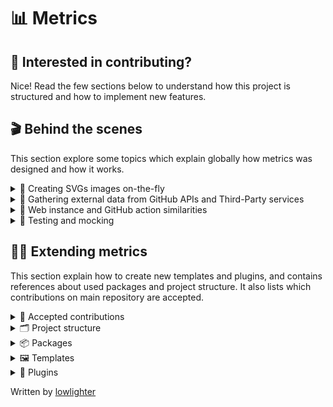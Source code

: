 # 📊 Metrics

## 💪 Interested in contributing?

Nice! Read the few sections below to understand how this project is structured and how to implement new features.

## 🎬 Behind the scenes

This section explore some topics which explain globally how metrics was designed and how it works.

<details>
<summary>💬 Creating SVGs images on-the-fly</summary>

Metrics actually exploit the possibility of integrating HTML and CSS into SVGs, so basically creating these images is as simple as designing static web pages. It can even handle animations and transparency.

![Metrics are html](.github/readme/imgs/about_metrics_are_html.png)

SVGs are templated through [EJS framework](https://github.com/mde/ejs) to make the whole rendering process easier thanks to variables, conditional and loop statements. Only drawback is that it tends to make syntax coloration a bit confused because templates are often misinterpreted as HTML tags markers (`<%= "EJS templating syntax" %>`).

Images (and custom fonts) are encoded into base64 to prevent cross-origin requests, while also removing any external dependencies, although it tends to increase files sizes.

Since SVG renders differently depending on OS and browsers (system fonts, CSS support, ...), it's pretty hard to compute dynamically height. Previously, it was computed with ugly formulas, but as it wasn't scaling really well (especially since the introduction of variable content length plugins). It was often resulting in large empty blank spaces or really badly cropped image.

To solve this, metrics now spawns a [puppeteer](https://github.com/puppeteer/puppeteer) instance and directly render SVG in a browser environment (with all animations disabled). An hidden "marker" element is placed at the end of the image, and is used to resize image through its Y-offset.

![Metrics marker](.github/readme/imgs/about_metrics_marker.png)

Additional bonus of using pupeeter is that it can take screenshots, making it easy to convert SVGs to PNG output.

Finally, SVGs image can be optimized through [svgo](https://github.com/svg/svgo), which helps to remove unused attributes and blank space, while also reducing a bit the file size.

</details>

<details>
<summary>💬 Gathering external data from GitHub APIs and Third-Party services</summary>

Metrics mostly use GitHub APIs since it is its primary target. Most of the time, data are retrieved through GraphQL to save APIs requests, but it sometimes fallback on REST for other features. Octokit SDKs are used to make it easier.

As for other external services (Twitter, Spotify, PageSpeed, ...), metrics use their respective APIs, usually making https requests through [axios](https://github.com/axios/axios) and by following their documentation. It would be overkill to install entire SDKs for these since plugins rarely uses more than 2/3 calls.

In last resort, pupeeter is seldom used to scrap websites, though its use tends to make things slow and unstable (as it'll break upon HTML structural changes).

</details>

<details>
<summary>💬 Web instance and GitHub action similarities</summary>

Historically, metrics used to be only a web service without any customization possible. The single input was a GitHub username, and was composed of what is now `base` content (along with `languages` and `followup` plugin, which is why they can be computed without any additional queries). That's why `base` content is handled a bit differently from plugins.

As it gathered more and more plugins over time, generating a single user's metrics was becoming costly both in terms of resources but also in APIs requests. It was thus decided to switch to GitHub Action. At first, it was just a way to explore possibilities of this GitHub feature, but now it's basically the full-experience of metrics (unless you use your own  self-hosted instance).

Both web instance and Action actually use the same entrypoint so they basically have the same features.
Action just format inputs into a query-like object (similarly to when url params are parsed by web instance), from which metrics compute the rendered image. It also makes testing easier, as test cases can be reused since only inputs differs.

</details>

<details>
<summary>💬 Testing and mocking</summary>

Testing is done through [jest](https://github.com/facebook/jest) framework.

While the best would be to work with real data during testing, to avoid consuming too much APIs requests for testing (and to be more planet friendly), they're [mocked](https://github.com/lowlighter/metrics/blob/master/source/app/mocks.mjs) using [JavaScript Proxies](https://developer.mozilla.org/en-US/docs/Web/JavaScript/Reference/Global_Objects/Proxy) and [Faker.js](https://github.com/marak/Faker.js/). Basically function calls are "trapped" and send randomly generated data from Faker.js if we're in a development environment.

</details>

## 👨‍💻 Extending metrics

This section explain how to create new templates and plugins, and contains references about used packages and project structure.
It also lists which contributions on main repository are accepted.

<details>
<summary>🤝 Accepted contributions</summary>

Thanks for wanting to help metrics growing!

Review below which contributions are accepted:
<table>
  <tr>
    <th>Section</th>
    <th>Examples</th>
    <th>Addition</th>
    <th>Deletion</th>
  </tr>
  <tr>
    <td>🧩 Plugins</td>
    <td></td>
    <td>✔️</td>
    <td>✔️</td>
  </tr>
  <tr>
    <td>🖼️ Templates</td>
    <td></td>
    <td>❌</td>
    <td>⭕</td>
  </tr>
  <tr>
    <td>🧪 Tests</td>
    <td><code>tests/metrics.test.js</code></td>
    <td>✔️</td>
    <td>✔️</td>
  </tr>
  <tr>
    <td>🧱 Core</td>
    <td><code>app/metrics.mjs</code>, <code>app/setup.mjs</code>, <code>Dockerfile</code>, <code>package.json</code> ...</td>
    <td>❌</td>
    <td>⭕</td>
  </tr>
  <tr>
    <td>🗃️ Repository</td>
    <td><code>.github</code>, <code>LICENSE</code>, <code>CONTRIBUTING.md</code>, ...</td>
    <td>❌</td>
    <td>❌</td>
  </tr>
</table>

**Legend**
* ✔️: Contributions welcomed!
* ⭕: Contributions welcomed, but must be discussed first with a maintainer
* ❌: Only maintainers can edit these files

Before working on something, ensure that it isn't listed in [In progress](https://github.com/lowlighter/metrics/projects/1#column-12158618) and that no open pull requests (including drafts) already implement what you want to do.

If it's listed in [Roadmap and todos](https://github.com/lowlighter/metrics/projects/1) be sure to let maintainers that you're working on it. As metrics remains a side projects, things being working can change from one day to another.

If you're unsure, always open an issue to obtain insights and feedback 🙂

And even if your changes don't get merged in [lowlighter/metrics](https://github.com/lowlighter/metrics), please don't be too sad.
Metrics is designed to be highly customizable, so you can always decide to generate metrics on your forked repository!

</details>


<details>
<summary>🗂️ Project structure</summary>

This section explain how metrics is structured.

**Metrics generator**

* `source/app/setup.mjs` contains configuration setup
* `source/app/mocks.mjs` contains mocked data used for tests
* `source/app/metrics.mjs` contains the metrics renderer
* `source/plugins/*` contains source code of plugins
* `source/queries/*` contains GraphQL queries
* `source/templates/*` contains templates files
* `source/templates/*/image.svg` contains the image template used to render metrics
* `source/templates/*/style.css` contains the style used to render metrics
* `source/templates/*/fonts.css` contains additional fonts used to render metrics
* `source/templates/*/template.mjs` contains the code used to prepare metrics data before rendering

**Web instance**

* `source/app/web/index.mjs` contains metrics web instance entry point
* `source/web/instance.mjs` contains metrics web instance source code
* `source/app/web/statics/*` contains metrics web instance static files
* `settings.example.json` contains metrics web instance settings example

**GitHub action**

* `action.yml` contains GitHub action descriptor
* `source/app/action/index.mjs` contains GitHub action source code

**Others**

* `tests/metrics.test.js` contains tests
* `Dockerfile` contains the docker instructions to build metrics image
* `package.json` contains dependencies lists of metrics along with command line aliases

</details>

<details>
<summary>📦 Packages</summary>

Below is a list of used packages.

* [express/express.js](https://github.com/expressjs/express) and [expressjs/compression](https://github.com/expressjs/compression)
  * To serve, compute and render a GitHub user's metrics
* [nfriedly/express-rate-limit](https://github.com/nfriedly/express-rate-limit)
  * To apply rate limiting on server and avoid spams and hitting GitHub API's own rate limit
* [octokit/graphql.js](https://github.com/octokit/graphql.js/) and [octokit/rest.js](https://github.com/octokit/rest.js)
  * To perform request to GitHub GraphQL API and GitHub REST API
* [mde/ejs](https://github.com/mde/ejs)
  * To render SVG images
* [ptarjan/node-cache](https://github.com/ptarjan/node-cache)
  * To cache generated content
* [renanbastos93/image-to-base64](https://github.com/renanbastos93/image-to-base64)
  * To generate base64 representation of users' avatars
* [svg/svgo](https://github.com/svg/svgo)
  * To optimize generated SVG
* [axios/axios](https://github.com/axios/axios)
  * To make HTTP/S requests
* [actions/toolkit](https://github.com/actions/toolkit/tree/master)
  * To build the GitHub Action
* [vuejs/vue](https://github.com/vuejs/vue) and [egoist/vue-prism-component](https://github.com/egoist/vue-prism-component) + [prismjs/prism](https://github.com/prismjs/prism)
  * To display server application
* [puppeteer/puppeteer](https://github.com/puppeteer/puppeteer)
  * To scrap the web
* [libxmljs/libxmljs](https://github.com/libxmljs/libxmljs)
  * To test and verify SVG validity
* [marak/colors.js](https://github.com/marak/colors.js)
  * To print colors in console
* [facebook/jest](https://github.com/facebook/jest) and [nodeca/js-yaml](https://github.com/nodeca/js-yaml)
  * For unit testing
* [marak/faker.js](https://github.com/marak/Faker.js/)
  * For mocking data

</details>


<details>
<summary>🖼️ Templates</summary>

Templates requires you to be comfortable with HTML, CSS and JavaScript ([EJS](https://github.com/mde/ejs) flavored).

Metrics does not really accept contributions on [default templates](https://github.com/lowlighter/metrics/tree/master/source/templates) to keep consistency and avoid bloating main repository with lots of templates, but fear not! It's really easy to create your own template.

If you make something awesome, don't hesistate to share it so user can use it!

Assuming you created a new template named `your-custom-template`, other users will be able to use this by using the following in their workflow:
```yaml
- uses: lowlighter/metrics@master
  with:
    # ... other options
    template: "@your-custom-template"
    setup_community_templates: your-github-login/metrics@master:your-custom-template
```

<details>
<summary>💬 Creating a new template from scratch</summary>

Find a cool name for your template and create an eponym folder in [`source/templates`](https://github.com/lowlighter/metrics/tree/master/source/templates).

Then, you'll need to create the following files:
- `image.svg` will contain the base render structure of your template
- `partials/` is a folder that'll contain parts of your template (called "partials")
  - `partials/_.json` is a JSON array which lists your partials (these will be displayed in the same order as listed, unless if overriden by user with `config_order` option)

The following files are optional:
- `fonts.css` can contain your custom fonts (base64 encoded) if needed
- `styles.css` can contain your CSS that'll style your template
- `template.mjs` can contain additional data processing and formatting at template-level

Optional files will fallback to the one defined in [`classic`](https://github.com/lowlighter/metrics/tree/master/source/templates/classic) template if unexistant.

Note that by default, `template.mjs` is skipped when using official release with community templates, to prevent malicious code to leaks token and credentials.

</details>

<details>
<summary>💬 Creating <code>image.svg</code></summary>

Once you finished setting up template folder structure, paste the following in `image.svg` to get started:
```html
<svg xmlns="http://www.w3.org/2000/svg" width="480" height="99999" class="<%= !animated ? 'no-animations' : '' %>">

  <defs><style><%= fonts %></style></defs>
  <style><%= style %></style>

  <foreignObject x="0" y="0" width="100%" height="100%">
    <div xmlns="http://www.w3.org/1999/xhtml" xmlns:xlink="http://www.w3.org/1999/xlink">
      <% for (const partial of [...partials]) { %>
        <%- await include(`partials/${partial}.ejs`) %>
      <% } %>

      <div id="metrics-end"></div>
    </div>
  </foreignObject>

</svg>
```

Let's explain what it does.

`fonts` and `style` variables will be populated with the same content as your `fonts.css` and `styles.css` files.
Like said previously, if these does not exists, it'll contain the same content as the `classic` template files.

The main loop will iterate on `partials` variable which contains your partials index set in `_.json`.

Finally, you may have noticed that `height` is set to a very high number, and that there is a `#metrics-end` element at the bottom of the SVG template. This is because rendered height is computed dynamically through a [puppeteer](https://github.com/puppeteer/puppeteer) browser instance which locate `#metrics-end` and use its *y-coordinate* and `config_padding` to set final height. So you should leave it like this to ensure your rendered image will be correctly sized.

</details>

<details>
<summary>💬 Customizing templates with partials</summary>

Partials are sections that'll be displayed in rendered metrics.

It's just HTML with CSS which can be templated through [EJS](https://github.com/mde/ejs) framework.
Basically, you can use JavaScript statements in templating tags (`<% %>`) to display variables content and to programmatically create content.

</details>

<details>
<summary>💬 Using custom fonts</summary>

This is actually not recommended because it drastically increases the size of generated metrics, but it should also make your rendering more consistant. The trick is to actually restrict the charset used to keep file size small.

Below is a simplified process on how to generate base64 encoded fonts to use in metrics:
1. Find a font on [fonts.google.com](https://fonts.google.com/)
  - Select regular, bold, italic and bold+italic fonts
  - Open `embed` tab and extract the `href`
2. Open extracted `href` and append `&text=` params with used characters from SVG
  - e.g. `&text=%26%27"%7C%60%5E%40°%3F!%23%24%25()*%2B%2C-.%2F0123456789%3A%3B<%3D>ABCDEFGHIJKLMNOPQRSTUVWXYZ%5B%5D_abcdefghijklmnopqrstuvwxyz%7B%7D~─└├▇□✕`
3. Download each font file from url links from the generated stylesheet
4. Convert them into base64 with `woff` extension on [transfonter.org]https://transfonter.org/) and download archive
5. Extract archive and copy the content of the generated stylesheet to `fonts.css`
6. Update your template
  - Include `<defs><style><%= fonts %></style></defs>` to your `image.svg`
  - Edit your `style.css` to use yout new font

</details>

</details>


<details>
<summary>🧩 Plugins</summary>

Plugins are self-sufficient and independant code functions that gather additional data from GitHub APIs or external sources.

<details>
<summary>💬 Plugin guidelines</summary>

- A plugin should never be dependent on others plugins
  - But they're allowed to use data gathered by main metrics function
- Avoid the need of new external dependencies (like SDKs)
  - Most of the time, SDKs are overkill when a few HTTP calls do the trick
  - `imports` probably contains a library that can help you achieving what you want
- Avoid using raw command when possible (like spawning sub-process)
  - Sub-process should be platform agnostic (i.e. working on most OS)
- Errors should always be handled gracefully by displaying an error message when it fails
  - When possible, try to display explicit error messages

</details>

<details>
<summary>💬 Creating a new plugin</summary>

Find a cool word to name your plugin and create an eponym folder in [`source/plugins`](https://github.com/lowlighter/metrics/tree/master/source/plugins) folder.

You'll also need to find an unused [emoji](https://emojipedia.org) that you'll be able to use as your plugin icon.

Then create an `index.mjs` in your plugin folder and paste the following code:
```js
//Setup
  export default async function ({login, q, imports, data, computed, rest, graphql, queries, account}, {enabled = false} = {}) {
    //Plugin execution
      try {
        //Check if plugin is enabled and requirements are met
          if ((!enabled)||(!q/* your plugin name */))
            return null
        //Results
          return {}
      }
    //Handle errors
      catch (error) {
        throw {error:{message:"An error occured", instance:error}}
      }
  }
```

The following inputs are available:
- `login` is set to GitHub login
- `q` contains all query parameters
- `imports` contains libraries and utilitaries that are shared amongst plugins
  - `imports.url` refers to [NodeJS `url` library](https://nodejs.org/api/url.html)
  - `imports.os` refers to [NodeJS `os` library](https://nodejs.org/api/os.html)
  - `imports.fs` refers to [NodeJS `fs` library](https://nodejs.org/api/fs.html)
  - `imports.paths` refers to [NodeJS `paths` library](https://nodejs.org/api/paths.html)
  - `imports.util` refers to [NodeJS `util` library](https://nodejs.org/api/util.html)
  - `imports.imgb64` refers to [renanbastos93/image-to-base64](https://github.com/renanbastos93/image-to-base64)
  - `imports.axios` refers to [axios/axios](https://github.com/axios/axios)
  - `imports.puppeteer` refers to [puppeteer/puppeteer](https://github.com/puppeteer/puppeteer)
  - `imports.run` is an helper to run raw command
  - `imports.shuffle` is an helper to shuffle array
  - `imports.__module` is an helper to find `__dirname` from a module url
  - And more...
- `data` and `computed` contains all data (and computed data) gathered by various APIs from main metrics function
- `graphql` and `rest` contains [octokit clients](https://github.com/octokit) for GitHub API
- `queries` contains autoloaded GraphQL queries with replacers
- `account` contains the type of account being worked on ("user" or "organization")

The second input contains configuration settings from [settings.json](https://github.com/lowlighter/metrics/blob/master/settings.example.json), which is mostly used by web instances.

Content of these parameters should **never** be edited directly, as your plugin should only return a new result.

Plugins are autoloaded so you do not need to do anything special to register them.

</details>

<details>
<summary>💬 Gathering new data from GitHub APIs and from Third-Party services</summary>

For GitHub related data, always try to use their [GraphQL API](https://docs.github.com/en/graphql) or their [REST API](https://docs.github.com/en/rest) when possible. Use `puppeteer` in last resort.

When using GraphQL API, `queries` object autoloads queries from [source/queries](https://github.com/lowlighter/metrics/tree/master/source/queries) and will replace all strings prefixed by a dollar sign (`$`) with eponym variables.

For example:
```js
//Calling this
  await graphql(queries.myquery({login:"github-user", account:"user"}))

//With this in source/queries/myquery.graphql
  query MyQuery {
    $account(login: "$login") {
      name
    }
  }

//Will have the same result as calling this
  await graphql(`
    query MyQuery {
      user(login: "github-user") {
        name
      }
    }
  `)
```

For REST API, check out their [documentation](https://octokit.github.io/rest.js/v18/).

As for Third-Party services, always prefer using their APIs (you can use [`imports.axios`](https://github.com/axios/axios) for easy HTTP requests) when they exists before having recourse to [`imports.puppeteer`](https://github.com/puppeteer/puppeteer).

New external dependencies should be avoided at all costs, especially since most of the time it's overkill to setup a new SDK.

</details>

<details>
<summary>💬 Creating a partial to display your plugin result</summary>

Create new files in `partials` of `source/templates` you want to support with `.ejs` extension.

You can paste the following for a quick start:
```html
<% if (plugins./* your plugin name */) { %>
  <section>
    <div class="row">
      <% if (plugins./* your plugin name */.error) { %>
        <section>
          <div class="field error">
            <svg xmlns="http://www.w3.org/2000/svg" viewBox="0 0 16 16" width="16" height="16"><path fill-rule="evenodd" d="M2.343 13.657A8 8 0 1113.657 2.343 8 8 0 012.343 13.657zM6.03 4.97a.75.75 0 00-1.06 1.06L6.94 8 4.97 9.97a.75.75 0 101.06 1.06L8 9.06l1.97 1.97a.75.75 0 101.06-1.06L9.06 8l1.97-1.97a.75.75 0 10-1.06-1.06L8 6.94 6.03 4.97z"></path></svg>
            <%= plugins./* your plugin name */.error.message %>
          </div>
        </section>
      <% } else { %>
          <section>
            <%# Do stuff in there -%>
          </section>
      <% } %>
    </div>
  </section>
<% } %>
```

Let's explain what it does.

First conditional statement will ensure that your partial only execute when your plugin is enabled.

The nested one will check if your plugin resulted in an error, and if that's the case, it'll display an error message instead.
Else, if it's successful, you'll get the second section in render.

Plugins errors should always be handled gracefully when possible.

If you need additional CSS rules, edits the `style.css` of edited template.

</details>

<details>
<summary>💬 Fast prototyping with web instance</summary>

The easiest way to test and prototype your plugin is to use a web instance.

Configure a [settings.json](https://github.com/lowlighter/metrics/blob/master/settings.example.json) with a valid GitHub token and with debug mode enabled.
Then start a web instance with `npm start` (you may have to run `npm install` if that's the first time you use the web instance).

Then try to generate your metrics in your browser with your GitHub user and your plugin enabled, and see if it works as expected:
```
http://localhost:3000/your-github-login?base=0&your-plugin-name=1
```

</details>

<details>
<summary>💬 Registering plugin options inputs</summary>

    🚧 This section is not available yet

</details>

<details>
<summary>💬 Create mocked data and tests</summary>

    🚧 This section is not available yet

</details>

<details>
<summary>💬 Updating README.md</summary>

    🚧 This section is not available yet

</details>

</details>

Written by [lowlighter](https://github.com/lowlighter)